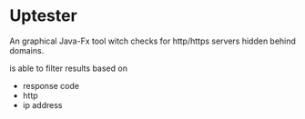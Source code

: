 # Uptester
An graphical Java-Fx tool witch checks for http/https servers hidden behind domains.

is able to filter results based on
- response code
- http
- ip address 
